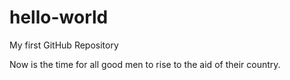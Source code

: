 # hello-world
My first GitHub Repository

Now is the time for all good men to rise to the aid of their country.
